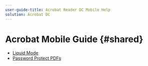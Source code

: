 ```yaml
---
user-guide-title: Acrobat Reader DC Mobile Help
solution: Acrobat DC
---
```


# Acrobat Mobile Guide {#shared}

+ [Liquid Mode](lmode.md)
+ [Password Protect PDFs](protect.md)
